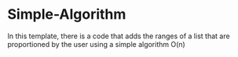 # Simple-Algorithm
In this template, there is a code that adds the ranges of a list that are proportioned by the user using a simple algorithm O(n)
